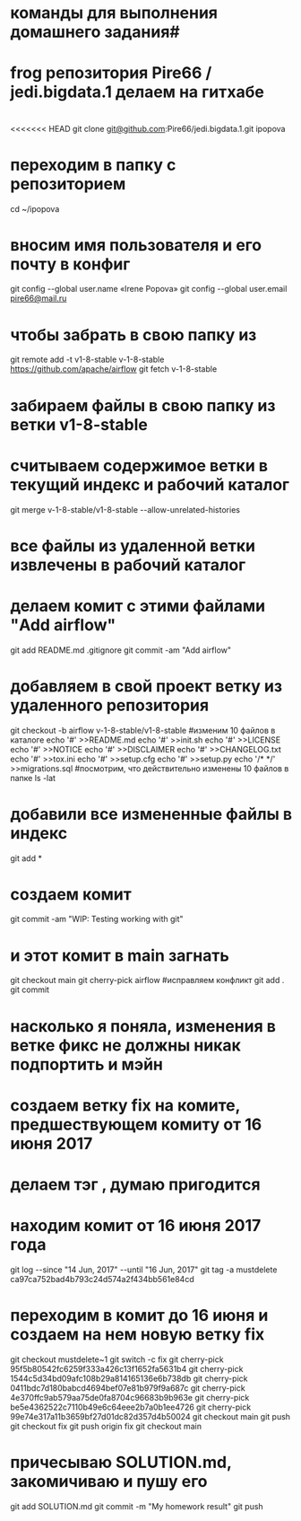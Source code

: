 ﻿# команды для выполнения домашнего задания#
# frog репозитория Pire66 / jedi.bigdata.1 делаем на гитхабе
#
<<<<<<< HEAD
git clone git@github.com:Pire66/jedi.bigdata.1.git ipopova
# переходим в папку с репозиторием
cd ~/ipopova
# вносим имя пользователя и его почту в конфиг
git config --global user.name «Irene Popova»
git config --global user.email pire66@mail.ru
# чтобы забрать в свою папку из 
git remote add -t v1-8-stable v-1-8-stable https://github.com/apache/airflow
git fetch v-1-8-stable
# забираем файлы в свою папку из ветки v1-8-stable 
# считываем содержимое ветки в текущий индекс и рабочий каталог
git merge  v-1-8-stable/v1-8-stable --allow-unrelated-histories
# все файлы из удаленной ветки извлечены в рабочий каталог 
# делаем комит с этими файлами  "Add airflow"
git add README.md .gitignore
git commit -am "Add airflow"
# добавляем в свой проект ветку из удаленного репозитория
git checkout -b airflow v-1-8-stable/v1-8-stable
#изменим 10 файлов в каталоге
echo '#' >>README.md
echo '#' >>init.sh 
echo '#' >>LICENSE 
echo '#' >>NOTICE
echo '#'  >>DISCLAIMER
echo '#'  >>CHANGELOG.txt
echo '#'  >>tox.ini
echo '#'  >>setup.cfg
echo '#'  >>setup.py
echo '/* */'  >>migrations.sql
#посмотрим, что действительно изменены 10 файлов в папке
ls -lat
# добавили все измененные файлы в индекс
git add *
# создаем комит
git commit -am "WIP: Testing working with git"
# и  этот комит в main загнать 
git checkout main
git cherry-pick  airflow
#исправляем конфликт 
git add .
git commit
# насколько я поняла, изменения в ветке фикс не должны никак подпортить и мэйн
# создаем ветку fix на комите, предшествующем комиту от 16 июня 2017 
# делаем тэг , думаю пригодится
# находим комит от 16 июня 2017 года
git log --since "14 Jun, 2017" --until "16 Jun, 2017"
git tag -a mustdelete ca97ca752bad4b793c24d574a2f434bb561e84cd
# переходим в комит до 16 июня и создаем на нем новую ветку fix
git checkout mustdelete~1
git switch -c fix
git cherry-pick 95f5b80542fc6259f333a426c13f1652fa5631b4
git cherry-pick 1544c5d34bd09afc108b29a814165136e6b738db
git cherry-pick 0411bdc7d180babcd4694bef07e81b979f9a687c
git cherry-pick 4e370ffc9ab579aa75de0fa8704c96683b9b963e
git cherry-pick be5e4362522c7110b49e6c64eee2b7a0b1ee4726
git cherry-pick 99e74e317a11b3659bf27d01dc82d357d4b50024
git checkout main
git push
git checkout fix
git push origin fix
git checkout main
# причесываю SOLUTION.md, закомичиваю и пушу его
git add  SOLUTION.md
git commit -m "My homework result"
git push


